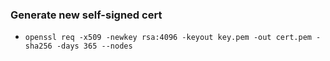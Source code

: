 ### Generate new self-signed cert
- `openssl req -x509 -newkey rsa:4096 -keyout key.pem -out cert.pem -sha256 -days 365 --nodes
`